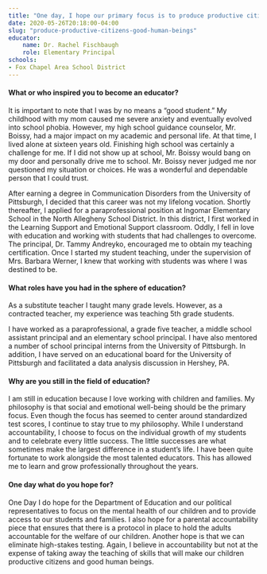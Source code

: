 ```yaml
---
title: "One day, I hope our primary focus is to produce productive citizens and good human beings"
date: 2020-05-26T20:18:00-04:00
slug: "produce-productive-citizens-good-human-beings"
educator:
    name: Dr. Rachel Fischbaugh
    role: Elementary Principal
schools:
- Fox Chapel Area School District
---
```


#### What or who inspired you to become an educator?

It is important to note that I was by no means a “good student.” My childhood with my mom caused me severe anxiety and eventually evolved into school phobia.  However, my high school guidance counselor, Mr. Boissy, had a major impact on my academic and personal life.  At that time, I lived alone at sixteen years old. Finishing high school was certainly a challenge for me. If I did not show up at school, Mr. Boissy would bang on my door and personally drive me to school. Mr. Boissy never judged me nor questioned my situation or choices. He was a wonderful and dependable person that I could trust.

After earning a degree in Communication Disorders from the University of Pittsburgh, I decided that this career was not my lifelong vocation. Shortly thereafter, I applied for a paraprofessional position at Ingomar Elementary School in the North Allegheny School District. In this district, I first worked in the Learning Support and Emotional Support classroom. Oddly, I fell in love with education and working with students that had challenges to overcome. The principal, Dr. Tammy Andreyko, encouraged me to obtain my teaching certification. Once I started my student teaching, under the supervision of Mrs. Barbara Werner, I knew that working with students was where I was destined to be.

#### What roles have you had in the sphere of education?

As a substitute teacher I taught many grade levels. However, as a contracted teacher, my experience was teaching 5th grade students.

I have worked as a paraprofessional, a grade five teacher, a middle school assistant principal and an elementary school principal. I have also mentored a number of school principal interns from the University of Pittsburgh. In addition, I have served on an educational board for the University of Pittsburgh and facilitated a data analysis discussion in Hershey, PA.

#### Why are you still in the field of education?

I am still in education because I love working with children and families. My philosophy is that social and emotional well-being should be the primary focus. Even though the focus has seemed to center around standardized test scores, I continue to stay true to my philosophy. While I understand accountability, I choose to focus on the individual growth of my students and to celebrate every little success. The little successes are what sometimes make the largest difference in a student’s life.  I have been quite fortunate to work alongside the most talented educators. This has allowed me to learn and grow professionally throughout the years.

#### One day what do you hope for?

One Day I do hope for the Department of Education and our political representatives to focus on the mental health of our children and to provide access to our students and families. I also hope for a parental accountability piece that ensures that there is a protocol in place to hold the adults accountable for the welfare of our children.  Another hope is that we can eliminate high-stakes testing. Again, I believe in accountability but not at the expense of taking away the teaching of skills that will make our children productive citizens and good human beings.

